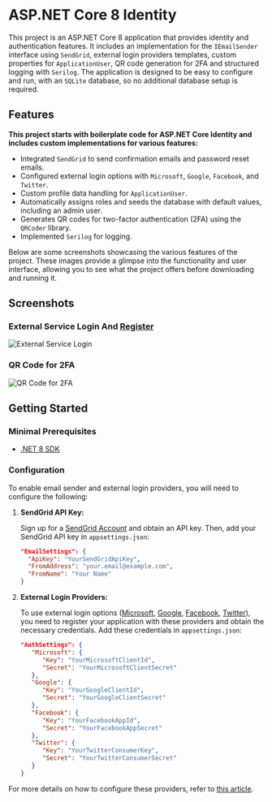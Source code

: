 # ASP.NET Core 8 Identity

This project is an ASP.NET Core 8 application that provides identity and authentication features. It includes an implementation for the `IEmailSender` interface using `SendGrid`, external login providers templates, custom properties for `ApplicationUser`, QR code generation for 2FA and structured logging with `Serilog`. The application is designed to be easy to configure and run, with an `SQLite` database, so no additional database setup is required.

## Features

   **This project starts with boilerplate code for ASP.NET Core Identity and includes custom implementations for various features:**

   - Integrated `SendGrid` to send confirmation emails and password reset emails.
   - Configured external login options with `Microsoft`, `Google`, `Facebook`, and `Twitter`.
   - Custom profile data handling for `ApplicationUser`.
   - Automatically assigns roles and seeds the database with default values, including an admin user.
   - Generates QR codes for two-factor authentication (2FA) using the `QRCoder` library.
   - Implemented `Serilog` for logging.

   Below are some screenshots showcasing the various features of the project. These images provide a glimpse into the functionality and user interface, allowing you to see what the project offers before    downloading and running it.

## Screenshots

### External Service Login And [Register](docs/ExternalServiceRegister.png)
![External Service Login](docs/ExternalServiceLogin.png)

### QR Code for 2FA
![QR Code for 2FA](docs/VisualQrCode.png)

## Getting Started

### Minimal Prerequisites

- [.NET 8 SDK](https://dotnet.microsoft.com/download/dotnet/8.0)

### Configuration

To enable email sender and external login providers, you will need to configure the following:

1. **SendGrid API Key:**

   Sign up for a [SendGrid Account](https://sendgrid.com/) and obtain an API key. Then, add your SendGrid API key in `appsettings.json`:

   ```json
   "EmailSettings": {
     "ApiKey": "YourSendGridApiKey",
     "FromAddress": "your.email@example.com",
     "FromName": "Your Name"
   }
   ```

2. **External Login Providers:**

   To use external login options ([Microsoft](https://learn.microsoft.com/en-us/aspnet/core/security/authentication/social/microsoft-logins?view=aspnetcore-8.0), [Google](https://learn.microsoft.com/en-us/aspnet/core/security/authentication/social/google-logins?view=aspnetcore-8.0), [Facebook](https://learn.microsoft.com/en-us/aspnet/core/security/authentication/social/facebook-logins?view=aspnetcore-8.0), [Twitter](https://learn.microsoft.com/en-us/aspnet/core/security/authentication/social/twitter-logins?view=aspnetcore-8.0)), you need to register your application with these providers and obtain the necessary credentials. Add these credentials in `appsettings.json`:
   ```json
   "AuthSettings": {
      "Microsoft": {
         "Key": "YourMicrosoftClientId",
         "Secret": "YourMicrosoftClientSecret"
      },
      "Google": {
         "Key": "YourGoogleClientId",
         "Secret": "YourGoogleClientSecret"
      },
      "Facebook": {
         "Key": "YourFacebookAppId",
         "Secret": "YourFacebookAppSecret"
      },
      "Twitter": {
         "Key": "YourTwitterConsumerKey",
         "Secret": "YourTwitterConsumerSecret"
      }
   }
   ```

For more details on how to configure these providers, refer to [this article](https://learn.microsoft.com/en-us/aspnet/core/security/authentication/social/?view=aspnetcore-8.0&tabs=visual-studio).
